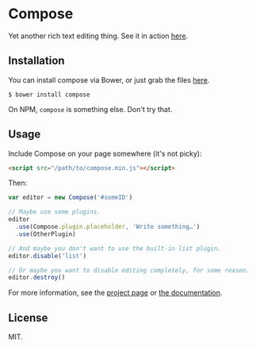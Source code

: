 # Compose

Yet another rich text editing thing. See it in action [here](http://lucthev.github.io/compose).

## Installation

You can install compose via Bower, or just grab the files [here](https://github.com/lucthev/compose/releases/tag/v0.1.0).

```
$ bower install compose
```

On NPM, `compose` is something else. Don't try that.

## Usage

Include Compose on your page somewhere (it's not picky):

```html
<script src="/path/to/compose.min.js"></script>
```

Then:

```javascript
var editor = new Compose('#someID')

// Maybe use some plugins.
editor
  .use(Compose.plugin.placeholder, 'Write something…')
  .use(OtherPlugin)

// And maybe you don't want to use the built-in list plugin.
editor.disable('list')

// Or maybe you want to disable editing completely, for some reason.
editor.destroy()
```

For more information, see the [project page](http://lucthev.github.io/compose) or [the documentation](https://github.com/lucthev/compose-toolbar/tree/master/docs).

## License

MIT.
